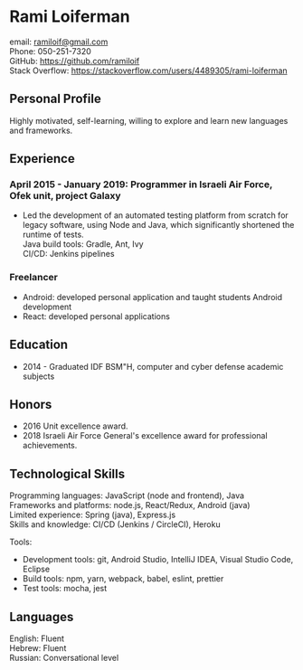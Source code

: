 # Rami Loiferman

email: ramiloif@gmail.com  
Phone: 050-251-7320  
GitHub: <https://github.com/ramiloif>  
Stack Overflow: <https://stackoverflow.com/users/4489305/rami-loiferman>

## Personal Profile

Highly motivated, self-learning, willing to explore and learn new languages and frameworks.

## Experience

### April 2015 - January 2019: Programmer in Israeli Air Force, Ofek unit, project Galaxy

- Led the development of an automated testing platform from scratch for legacy software, using Node and Java, which significantly shortened the runtime of tests.  
  Java build tools: Gradle, Ant, Ivy  
  CI/CD: Jenkins pipelines
  
### Freelancer

- Android: developed personal application and taught students Android development
- React: developed personal applications

## Education

- 2014 - Graduated IDF BSM"H, computer and cyber defense academic subjects

## Honors

- 2016 Unit excellence award.
- 2018 Israeli Air Force General's excellence award for professional achievements.

## Technological Skills

Programming languages: JavaScript (node and frontend), Java  
Frameworks and platforms: node.js, React/Redux, Android (java)  
Limited experience: Spring (java), Express.js  
Skills and knowledge: CI/CD (Jenkins / CircleCI), Heroku

Tools:

- Development tools: git, Android Studio, IntelliJ IDEA, Visual Studio Code, Eclipse
- Build tools: npm, yarn, webpack, babel, eslint, prettier
- Test tools: mocha, jest

## Languages

English: Fluent  
Hebrew: Fluent  
Russian: Conversational level
